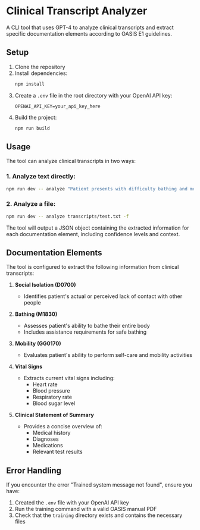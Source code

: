 # Clinical Transcript Analyzer

A CLI tool that uses GPT-4 to analyze clinical transcripts and extract specific documentation elements according to OASIS E1 guidelines.

## Setup

1. Clone the repository
2. Install dependencies:
   ```bash
   npm install
   ```
3. Create a `.env` file in the root directory with your OpenAI API key:
   ```
   OPENAI_API_KEY=your_api_key_here
   ```
4. Build the project:
   ```bash
   npm run build
   ```

## Usage

The tool can analyze clinical transcripts in two ways:

### 1. Analyze text directly:

```bash
npm run dev -- analyze "Patient presents with difficulty bathing and mobility issues. Lives alone in a two-story house."
```

### 2. Analyze a file:

```bash
npm run dev -- analyze transcripts/test.txt -f   
```

The tool will output a JSON object containing the extracted information for each documentation element, including confidence levels and context.

## Documentation Elements

The tool is configured to extract the following information from clinical transcripts:

1. **Social Isolation (D0700)**

   - Identifies patient's actual or perceived lack of contact with other people

2. **Bathing (M1830)**

   - Assesses patient's ability to bathe their entire body
   - Includes assistance requirements for safe bathing

3. **Mobility (GG0170)**

   - Evaluates patient's ability to perform self-care and mobility activities

4. **Vital Signs**

   - Extracts current vital signs including:
     - Heart rate
     - Blood pressure
     - Respiratory rate
     - Blood sugar level

5. **Clinical Statement of Summary**
   - Provides a concise overview of:
     - Medical history
     - Diagnoses
     - Medications
     - Relevant test results

## Error Handling

If you encounter the error "Trained system message not found", ensure you have:

1. Created the `.env` file with your OpenAI API key
2. Run the training command with a valid OASIS manual PDF
3. Check that the `training` directory exists and contains the necessary files
